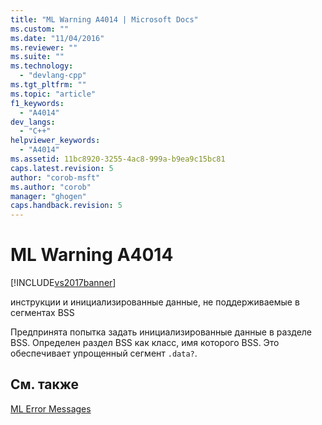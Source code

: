 ```yaml
---
title: "ML Warning A4014 | Microsoft Docs"
ms.custom: ""
ms.date: "11/04/2016"
ms.reviewer: ""
ms.suite: ""
ms.technology: 
  - "devlang-cpp"
ms.tgt_pltfrm: ""
ms.topic: "article"
f1_keywords: 
  - "A4014"
dev_langs: 
  - "C++"
helpviewer_keywords: 
  - "A4014"
ms.assetid: 11bc8920-3255-4ac8-999a-b9ea9c15bc81
caps.latest.revision: 5
author: "corob-msft"
ms.author: "corob"
manager: "ghogen"
caps.handback.revision: 5
---
```

# ML Warning A4014
[!INCLUDE[vs2017banner](../../assembler/inline/includes/vs2017banner.md)]

инструкции и инициализированные данные, не поддерживаемые в сегментах BSS  
  
 Предпринята попытка задать инициализированные данные в разделе BSS.  Определен раздел BSS как класс, имя которого BSS.  Это обеспечивает упрощенный сегмент `.data?`.  
  
## См. также  
 [ML Error Messages](../../assembler/masm/ml-error-messages.md)